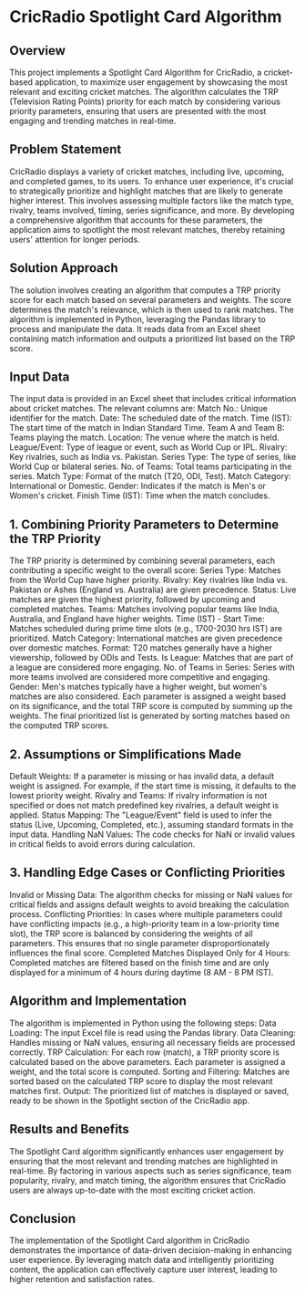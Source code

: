 # CricRadio Spotlight Card Algorithm

## Overview
This project implements a Spotlight Card Algorithm for CricRadio, a cricket-based application, to maximize user engagement by showcasing the most relevant and exciting cricket matches. The algorithm calculates the TRP (Television Rating Points) priority for each match by considering various priority parameters, ensuring that users are presented with the most engaging and trending matches in real-time.

## Problem Statement
CricRadio displays a variety of cricket matches, including live, upcoming, and completed games, to its users. To enhance user experience, it's crucial to strategically prioritize and highlight matches that are likely to generate higher interest. This involves assessing multiple factors like the match type, rivalry, teams involved, timing, series significance, and more. By developing a comprehensive algorithm that accounts for these parameters, the application aims to spotlight the most relevant matches, thereby retaining users' attention for longer periods.

## Solution Approach
The solution involves creating an algorithm that computes a TRP priority score for each match based on several parameters and weights. The score determines the match's relevance, which is then used to rank matches. The algorithm is implemented in Python, leveraging the Pandas library to process and manipulate the data. It reads data from an Excel sheet containing match information and outputs a prioritized list based on the TRP score.

## Input Data
The input data is provided in an Excel sheet that includes critical information about cricket matches. The relevant columns are:
Match No.: Unique identifier for the match.
Date: The scheduled date of the match.
Time (IST): The start time of the match in Indian Standard Time.
Team A and Team B: Teams playing the match.
Location: The venue where the match is held.
League/Event: Type of league or event, such as World Cup or IPL.
Rivalry: Key rivalries, such as India vs. Pakistan.
Series Type: The type of series, like World Cup or bilateral series.
No. of Teams: Total teams participating in the series.
Match Type: Format of the match (T20, ODI, Test).
Match Category: International or Domestic.
Gender: Indicates if the match is Men's or Women's cricket.
Finish Time (IST): Time when the match concludes.

## 1. Combining Priority Parameters to Determine the TRP Priority
The TRP priority is determined by combining several parameters, each contributing a specific weight to the overall score:
Series Type: Matches from the World Cup have higher priority.
Rivalry: Key rivalries like India vs. Pakistan or Ashes (England vs. Australia) are given precedence.
Status: Live matches are given the highest priority, followed by upcoming and completed matches.
Teams: Matches involving popular teams like India, Australia, and England have higher weights.
Time (IST) - Start Time: Matches scheduled during prime time slots (e.g., 1700-2030 hrs IST) are prioritized.
Match Category: International matches are given precedence over domestic matches.
Format: T20 matches generally have a higher viewership, followed by ODIs and Tests.
Is League: Matches that are part of a league are considered more engaging.
No. of Teams in Series: Series with more teams involved are considered more competitive and engaging.
Gender: Men's matches typically have a higher weight, but women's matches are also considered.
Each parameter is assigned a weight based on its significance, and the total TRP score is computed by summing up the weights. The final prioritized list is generated by sorting matches based on the computed TRP scores.

## 2. Assumptions or Simplifications Made
Default Weights: If a parameter is missing or has invalid data, a default weight is assigned. For example, if the start time is missing, it defaults to the lowest priority weight.
Rivalry and Teams: If rivalry information is not specified or does not match predefined key rivalries, a default weight is applied.
Status Mapping: The "League/Event" field is used to infer the status (Live, Upcoming, Completed, etc.), assuming standard formats in the input data.
Handling NaN Values: The code checks for NaN or invalid values in critical fields to avoid errors during calculation.

## 3. Handling Edge Cases or Conflicting Priorities
Invalid or Missing Data: The algorithm checks for missing or NaN values for critical fields and assigns default weights to avoid breaking the calculation process.
Conflicting Priorities: In cases where multiple parameters could have conflicting impacts (e.g., a high-priority team in a low-priority time slot), the TRP score is balanced by considering the weights of all parameters. This ensures that no single parameter disproportionately influences the final score.
Completed Matches Displayed Only for 4 Hours: Completed matches are filtered based on the finish time and are only displayed for a minimum of 4 hours during daytime (8 AM - 8 PM IST).

## Algorithm and Implementation
The algorithm is implemented in Python using the following steps:
Data Loading: The input Excel file is read using the Pandas library.
Data Cleaning: Handles missing or NaN values, ensuring all necessary fields are processed correctly.
TRP Calculation: For each row (match), a TRP priority score is calculated based on the above parameters. Each parameter is assigned a weight, and the total score is computed.
Sorting and Filtering: Matches are sorted based on the calculated TRP score to display the most relevant matches first.
Output: The prioritized list of matches is displayed or saved, ready to be shown in the Spotlight section of the CricRadio app.

## Results and Benefits
The Spotlight Card algorithm significantly enhances user engagement by ensuring that the most relevant and trending matches are highlighted in real-time. 
By factoring in various aspects such as series significance, team popularity, rivalry, and match timing, the algorithm ensures that CricRadio users are always up-to-date with the most exciting cricket action.

## Conclusion
The implementation of the Spotlight Card algorithm in CricRadio demonstrates the importance of data-driven decision-making in enhancing user experience. 
By leveraging match data and intelligently prioritizing content, the application can effectively capture user interest, leading to higher retention and satisfaction rates.
